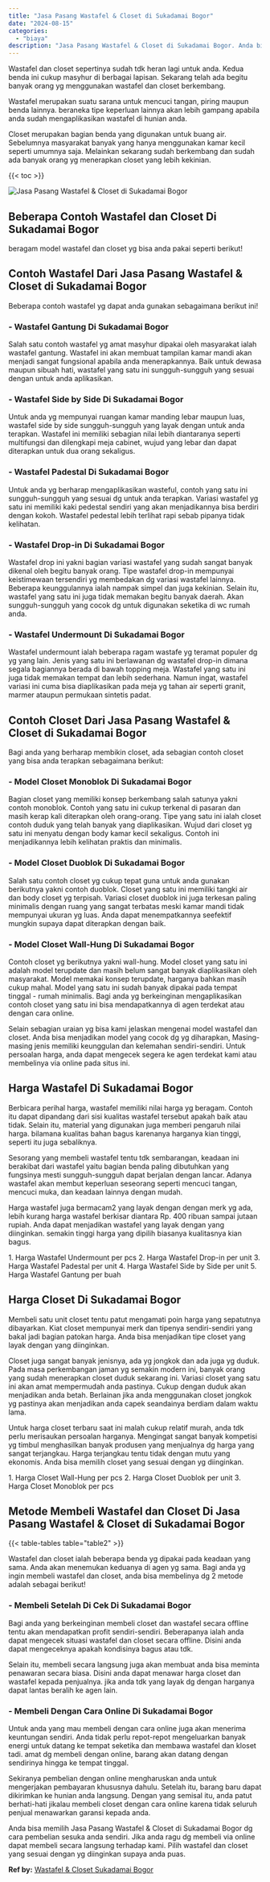 ```yaml
---
title: "Jasa Pasang Wastafel & Closet di Sukadamai Bogor"
date: "2024-08-15"
categories: 
  - "biaya"
description: "Jasa Pasang Wastafel & Closet di Sukadamai Bogor. Anda bisa memilih Jasa Pasang Wastafel & Closet di Sukadamai Bogor dg cara pembelian sesuka anda sendiri. J..."
---
```


Wastafel dan closet sepertinya sudah tdk heran lagi untuk anda. Kedua benda ini cukup masyhur di berbagai lapisan. Sekarang telah ada begitu banyak orang yg menggunakan wastafel dan closet berkembang.

Wastafel merupakan suatu sarana untuk mencuci tangan, piring maupun benda lainnya. beraneka tipe keperluan lainnya akan lebih gampang apabila anda sudah mengaplikasikan wastafel di hunian anda.

Closet merupakan bagian benda yang digunakan untuk buang air. Sebelumnya masyarakat banyak yang hanya menggunakan kamar kecil seperti umumnya saja. Melainkan sekarang sudah berkembang dan sudah ada banyak orang yg menerapkan closet yang lebih kekinian.

{{< toc >}}

![Jasa Pasang Wastafel & Closet di Sukadamai Bogor](/images/wastafel-closet-murah23.png)

## Beberapa Contoh Wastafel dan Closet Di Sukadamai Bogor

beragam model wastafel dan closet yg bisa anda pakai seperti berikut!

## Contoh Wastafel Dari Jasa Pasang Wastafel & Closet di Sukadamai Bogor

Beberapa contoh wastafel yg dapat anda gunakan sebagaimana berikut ini!

### \- Wastafel Gantung Di Sukadamai Bogor

Salah satu contoh wastafel yg amat masyhur dipakai oleh masyarakat ialah wastafel gantung. Wastafel ini akan membuat tampilan kamar mandi akan menjadi sangat fungsional apabila anda menerapkannya. Baik untuk dewasa maupun sibuah hati, wastafel yang satu ini sungguh-sungguh yang sesuai dengan untuk anda aplikasikan.

### \- Wastafel Side by Side Di Sukadamai Bogor

Untuk anda yg mempunyai ruangan kamar manding lebar maupun luas, wastafel side by side sungguh-sungguh yang layak dengan untuk anda terapkan. Wastafel ini memiliki sebagian nilai lebih diantaranya seperti multifungsi dan dilengkapi meja cabinet, wujud yang lebar dan dapat diterapkan untuk dua orang sekaligus.

### \- Wastafel Padestal Di Sukadamai Bogor

Untuk anda yg berharap mengaplikasikan wasteful, contoh yang satu ini sungguh-sungguh yang sesuai dg untuk anda terapkan. Variasi wastafel yg satu ini memiliki kaki pedestal sendiri yang akan menjadikannya bisa berdiri dengan kokoh. Wastafel pedestal lebih terlihat rapi sebab pipanya tidak kelihatan.

### \- Wastafel Drop-in Di Sukadamai Bogor

Wastafel drop ini yakni bagian variasi wastafel yang sudah sangat banyak dikenal oleh begitu banyak orang. Tipe wastafel drop-in mempunyai keistimewaan tersendiri yg membedakan dg variasi wastafel lainnya. Beberapa keunggulannya ialah nampak simpel dan juga kekinian. Selain itu, wastafel yang satu ini juga tidak memakan begitu banyak daerah. Akan sungguh-sungguh yang cocok dg untuk digunakan seketika di wc rumah anda.

### \- Wastafel Undermount Di Sukadamai Bogor

Wastafel undermount ialah beberapa ragam wastafe yg teramat populer dg yg yang lain. Jenis yang satu ini berlawanan dg wastafel drop-in dimana segala bagiannya berada di bawah topping meja. Wastafel yang satu ini juga tidak memakan tempat dan lebih sederhana. Namun ingat, wastafel variasi ini cuma bisa diaplikasikan pada meja yg tahan air seperti granit, marmer ataupun permukaan sintetis padat.

## Contoh Closet Dari Jasa Pasang Wastafel & Closet di Sukadamai Bogor

Bagi anda yang berharap membikin closet, ada sebagian contoh closet yang bisa anda terapkan sebagaimana berikut:

### \- Model Closet Monoblok Di Sukadamai Bogor

Bagian closet yang memiliki konsep berkembang salah satunya yakni contoh monoblok. Contoh yang satu ini cukup terkenal di pasaran dan masih kerap kali diterapkan oleh orang-orang. Tipe yang satu ini ialah closet contoh duduk yang telah banyak yang diaplikasikan. Wujud dari closet yg satu ini menyatu dengan body kamar kecil sekaligus. Contoh ini menjadikannya lebih kelihatan praktis dan minimalis.

### \- Model Closet Duoblok Di Sukadamai Bogor

Salah satu contoh closet yg cukup tepat guna untuk anda gunakan berikutnya yakni contoh duoblok. Closet yang satu ini memiliki tangki air dan body closet yg terpisah. Variasi closet duoblok ini juga terkesan paling minimalis dengan ruang yang sangat terbatas meski kamar mandi tidak mempunyai ukuran yg luas. Anda dapat menempatkannya seefektif mungkin supaya dapat diterapkan dengan baik.

### \- Model Closet Wall-Hung Di Sukadamai Bogor

Contoh closet yg berikutnya yakni wall-hung. Model closet yang satu ini adalah model terupdate dan masih belum sangat banyak diaplikasikan oleh masyarakat. Model memakai konsep terupdate, harganya bahkan masih cukup mahal. Model yang satu ini sudah banyak dipakai pada tempat tinggal - rumah minimalis. Bagi anda yg berkeinginan mengaplikasikan contoh closet yang satu ini bisa mendapatkannya di agen terdekat atau dengan cara online.

Selain sebagian uraian yg bisa kami jelaskan mengenai model wastafel dan closet. Anda bisa menjadikan model yang cocok dg yg diharapkan, Masing-masing jenis memiliki keunggulan dan kelemahan sendiri-sendiri. Untuk persoalan harga, anda dapat mengecek segera ke agen terdekat kami atau membelinya via online pada situs ini.

## Harga Wastafel Di Sukadamai Bogor

Berbicara perihal harga, wastafel memiliki nilai harga yg beragam. Contoh itu dapat dipandang dari sisi kualitas wastafel tersebut apakah baik atau tidak. Selain itu, material yang digunakan juga memberi pengaruh nilai harga. bilamana kualitas bahan bagus karenanya harganya kian tinggi, seperti itu juga sebaliknya.

Sesorang yang membeli wastafel tentu tdk sembarangan, keadaan ini berakibat dari wastafel yaitu bagian benda paling dibutuhkan yang fungsinya mesti sungguh-sungguh dapat berjalan dengan lancar. Adanya wastafel akan membut keperluan seseorang seperti mencuci tangan, mencuci muka, dan keadaan lainnya dengan mudah.

Harga wastafel juga bermacam2 yang layak dengan dengan merk yg ada, lebih kurang harga wastafel berkisar diantara Rp. 400 ribuan sampai jutaan rupiah. Anda dapat menjadikan wastafel yang layak dengan yang diinginkan. semakin tinggi harga yang dipilih biasanya kualitasnya kian bagus.

1\. Harga Wastafel Undermount per pcs 2. Harga Wastafel Drop-in per unit 3. Harga Wastafel Padestal per unit 4. Harga Wastafel Side by Side per unit 5. Harga Wastafel Gantung per buah

## Harga Closet Di Sukadamai Bogor

Membeli satu unit closet tentu patut mengamati poin harga yang sepatutnya dibayarkan. Kiat closet mempunyai merk dan tipenya sendiri-sendiri yang bakal jadi bagian patokan harga. Anda bisa menjadikan tipe closet yang layak dengan yang diinginkan.

Closet juga sangat banyak jenisnya, ada yg jongkok dan ada juga yg duduk. Pada masa perkembangan jaman yg semakin modern ini, banyak orang yang sudah menerapkan closet duduk sekarang ini. Variasi closet yang satu ini akan amat mempermudah anda pastinya. Cukup dengan duduk akan menjadikan anda betah. Berlainan jika anda menggunakan closet jongkok yg pastinya akan menjadikan anda capek seandainya berdiam dalam waktu lama.

Untuk harga closet terbaru saat ini malah cukup relatif murah, anda tdk perlu merisaukan persoalan harganya. Mengingat sangat banyak kompetisi yg timbul menghasilkan banyak produsen yang menjualnya dg harga yang sangat terjangkau. Harga terjangkau tentu tidak dengan mutu yang ekonomis. Anda bisa memilih closet yang sesuai dengan yg diinginkan.

1\. Harga Closet Wall-Hung per pcs 2. Harga Closet Duoblok per unit 3. Harga Closet Monoblok per pcs

## Metode Membeli Wastafel dan Closet Di Jasa Pasang Wastafel & Closet di Sukadamai Bogor

{{< table-tables table="table2" >}}

Wastafel dan closet ialah beberapa benda yg dipakai pada keadaan yang sama. Anda akan menemukan keduanya di agen yg sama. Bagi anda yg ingin membeli wastafel dan closet, anda bisa membelinya dg 2 metode adalah sebagai berikut!

### \- Membeli Setelah Di Cek Di Sukadamai Bogor

Bagi anda yang berkeinginan membeli closet dan wastafel secara offline tentu akan mendapatkan profit sendiri-sendiri. Beberapanya ialah anda dapat mengecek situasi wastafel dan closet secara offline. Disini anda dapat mengeceknya apakah kondisinya bagus atau tdk.

Selain itu, membeli secara langsung juga akan membuat anda bisa meminta penawaran secara biasa. Disini anda dapat menawar harga closet dan wastafel kepada penjualnya. jika anda tdk yang layak dg dengan harganya dapat lantas beralih ke agen lain.

### \- Membeli Dengan Cara Online Di Sukadamai Bogor

Untuk anda yang mau membeli dengan cara online juga akan menerima keuntungan sendiri. Anda tidak perlu repot-repot mengeluarkan banyak energi untuk datang ke tempat seketika dan membawa wastafel dan kloset tadi. amat dg membeli dengan online, barang akan datang dengan sendirinya hingga ke tempat tinggal.

Sekiranya pembelian dengan online mengharuskan anda untuk mengerjakan pembayaran khususnya dahulu. Setelah itu, barang baru dapat dikirimkan ke hunian anda langsung. Dengan yang semisal itu, anda patut berhati-hati jikalau membeli closet dengan cara online karena tidak seluruh penjual menawarkan garansi kepada anda.

Anda bisa memilih Jasa Pasang Wastafel & Closet di Sukadamai Bogor dg cara pembelian sesuka anda sendiri. Jika anda ragu dg membeli via online dapat membeli secara langsung terhadap kami. Pilih wastafel dan closet yang sesuai dengan yg diinginkan supaya anda puas.

**Ref by:** [Wastafel & Closet Sukadamai Bogor](https://id.wikipedia.org/wiki/Wastafel)
